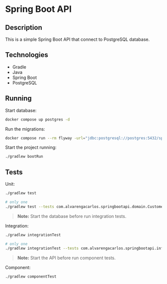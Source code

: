 # Spring Boot API
## Description
This is a simple Spring Boot API that connect to PostgreSQL database.

## Technologies
- Gradle
- Java
- Spring Boot
- PostgreSQL

## Running
Start database:
```bash
docker compose up postgres -d
```

Run the migrations:
```bash
docker compose run --rm flyway -url="jdbc:postgresql://postgres:5432/spring_boot_api?user=pg&password=pgpw" -locations="filesystem:/flyway/sql/" migrate
```

Start the project running:
```bash
./gradlew bootRun
```

## Tests
Unit:
```bash
./gradlew test

# only one
./gradlew test --tests com.alvarengacarlos.springbootapi.domain.CustomerServiceTest
```

> **Note:** Start the database before run integration tests.

Integration:
```bash
./gradlew integrationTest

# only one
./gradlew integrationTest --tests com.alvarengacarlos.springbootapi.infra.CustomerRepositoryImplTest
```

> **Note:** Start the API before run component tests.

Component:
```bash
./gradlew componentTest
```
